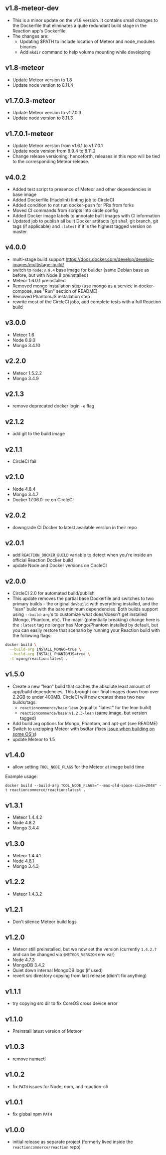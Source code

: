 ## v1.8-meteor-dev

- This is a minor update on the v1.8 version. It contains small changes to the Dockerfile that eliminates a quite redundant build stage in the Reaction app's Dockerfile.
- The changes are:
  - Updating $PATH to include location of Meteor and node_modules binaries
  - Add `mkdir` command to help volume mounting while developing

## v1.8-meteor

- Update Meteor version to 1.8
- Update node version to 8.11.4

## v1.7.0.3-meteor

- Update Meteor version to v1.7.0.3
- Update node version to 8.11.3

## v1.7.0.1-meteor

- Update Meteor version from v1.6.1 to v1.7.0.1
- Update node version from 8.9.4 to 8.11.2
- Change release versioning: henceforth, releases in this repo will be tied to the corresponding Meteor release.

## v4.0.2

- Added test script to presence of Meteor and other dependencies in base image
- Added Dockerfile (Hadolint) linting job to CircleCI
- Added condition to not run docker-push for PRs from forks
- Moved CI commands from scripts into circle config
- Added Docker image labels to annotate built images with CI information
- Updated job to publish all built Docker artifacts [git sha1, git branch, git tags (if applicable) and `:latest` if it is the highest tagged version on master.


## v4.0.0

- multi-stage build support <https://docs.docker.com/develop/develop-images/multistage-build/>
- switch to `node:8.9.4` base image for builder (same Debian base as before, but with Node 8 preinstalled)
- Meteor 1.6.0.1 preinstalled
- Removed mongo installation step (use mongo as a service in docker-compose, see "Run" section of README)
- Removed PhantomJS installation step
- rewrite most of the CircleCI jobs, add complete tests with a full Reaction build

## v3.0.0

- Meteor 1.6
- Node 8.9.0
- Mongo 3.4.10

## v2.2.0

- Meteor 1.5.2.2
- Mongo 3.4.9


## v2.1.3

- remove deprecated docker login `-e` flag


## v2.1.2

- add git to the build image


## v2.1.1

- CircleCI fail


## v2.1.0

- Node 4.8.4
- Mongo 3.4.7
- Docker 17.06.0-ce on CircleCI


## v2.0.2

- downgrade CI Docker to latest available version in their repo


## v2.0.1

- add `REACTION_DOCKER_BUILD` variable to detect when you're inside an official Reaction Docker build
- update Node and Docker versions on CircleCI


## v2.0.0

- CircleCI 2.0 for automated build/publish
- This update removes the partial base Dockerfile and switches to two primary builds - the original `devbuild` with everything installed, and the "lean" build with the bare minimum dependencies. Both builds support using `--build-arg`'s to customize what does/doesn't get installed (Mongo, Phantom, etc). The major (potentially breaking) change here is the `:latest` tag no longer has Mongo/Phantom installed by default, but you can easily restore that scenario by running your Reaction build with the following flags:

```sh
docker build \
  --build-arg INSTALL_MONGO=true \
  --build-arg INSTALL_PHANTOMJS=true \
  -t myorg/reaction:latest .
```


## v1.5.0

- Create a new "lean" build that caches the absolute least amount of app/build dependencies. This brought our final images down from over 2.2GB to under 400MB. CircleCI will now creates these two new builds/tags:
  - `reactioncommerce/base:lean` (equal to "latest" for the lean build)
  - `reactioncommerce/base:v1.2.3-lean` (same image, but version tagged)
- Add build arg options for Mongo, Phantom, and apt-get (see README)
- Switch to unzipping Meteor with bsdtar (fixes [issue when building on some OS's](https://github.com/jshimko/meteor-launchpad/issues/39))
- update Meteor to 1.5


## v1.4.0

- allow setting `TOOL_NODE_FLAGS` for the Meteor at image build time

Example usage:

```
docker build --build-arg TOOL_NODE_FLAGS="--max-old-space-size=2048" -t reactioncommerce/reaction:latest .
```


## v1.3.1

- Meteor 1.4.4.2
- Node 4.8.2
- Mongo 3.4.4


## v1.3.0

- Meteor 1.4.4.1
- Node 4.8.1
- Mongo 3.4.3


## v1.2.2

- Meteor 1.4.3.2


## v1.2.1

- Don't silence Meteor build logs


## v1.2.0

- Meteor still preinstalled, but we now set the version (currently `1.4.2.7` and can be changed via `$METEOR_VERSION` env var)
- Node 4.7.3
- MongoDB 3.4.2
- Quiet down internal MongoDB logs (if used)
- revert src directory copying from last release (didn't fix anything)


## v1.1.1

- try copying src dir to fix CoreOS cross device error


## v1.1.0

- Preinstall latest version of Meteor


## v1.0.3

- remove numactl


## v1.0.2

- fix `PATH` issues for Node, npm, and reaction-cli


## v1.0.1

- fix global npm `PATH`


## v1.0.0

- initial release as separate project (formerly lived inside the `reactioncommerce/reaction` repo)
